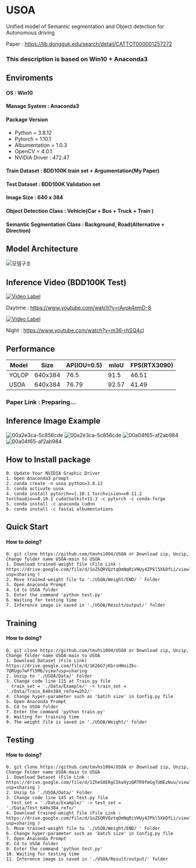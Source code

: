 # USOA
Unified model of Semantic segmentation and Object detection for Autonomous driving

Paper : https://lib.dongguk.edu/search/detail/CATTOT000001257272

### This description is based on Win10 + Anaconda3

##  Enviroments
####  OS : Win10
####  Manage Syatem : Anaconda3
####  Package Version
  - Python = 3.8.12
  - Pytorch = 1.10.1
  - Albumentation = 1.0.3
  - OpenCV = 4.0.1
  - NVIDIA Driver : 472.47 

#### Train Dataset : BDD100K train set + Argumentation(My Paper)
#### Test Dataset :  BDD100K Validation set
#### Image Size : 640 x 384
#### Object Detection Class : Vehicle(Car + Bus + Truck + Train )
#### Semantic Segmentation Class : Background, Road(Alternative + Direction)

## Model Architecture
![모델구조](https://user-images.githubusercontent.com/60498651/181453260-1a847694-125d-4be1-906e-27591cc5c739.png)


## Inference Video (BDD100K Test)
[![Video Label](http://img.youtube.com/vi/rAvok4emD-8/0.jpg)](https://youtu.be/rAvok4emD-8)

Daytime : https://www.youtube.com/watch?v=rAvok4emD-8




[![Video Label](http://img.youtube.com/vi/m36-rhSQ4cI/0.jpg)](https://youtu.be/m36-rhSQ4cI)

Night : https://www.youtube.com/watch?v=m36-rhSQ4cI


## Performance

|Model|Size|AP(IOU=0.5)|mIoU|FPS(RTX3090)|
|---|---|---|---|---|
|YOLOP|640x384|76.5|91.5|46.51|
|USOA|640x384|76.79|92.57|41.49|

### Paper Link : Preparing...

## Inference Image Example

![00a2e3ca-5c856cde](https://user-images.githubusercontent.com/60498651/179732932-057053b0-2ed8-41e5-a68d-aac92f58b519.jpg) 
![00a2e3ca-5c856cde](https://user-images.githubusercontent.com/60498651/179732960-f5aadc3d-622e-48fe-bb52-c8c42ceb4be4.png)
![00a04f65-af2ab984](https://user-images.githubusercontent.com/60498651/179733177-cc518f4e-0949-4b37-b4b3-c3251a04e25a.jpg) 
![00a04f65-af2ab984](https://user-images.githubusercontent.com/60498651/179733188-b34d3443-66a2-4f79-9ff0-8fc3dbf24b80.png)


## How to Install package
    0. Update Your NVIDIA Graphic Driver 
    1. Open Anaconda3 prompt
    2. conda create -n usoa python=3.8.12
    3. conda activate usoa
    4. conda install pytorch==1.10.1 torchvision==0.11.2 torchaudio==0.10.1 cudatoolkit=11.3 -c pytorch -c conda-forge
    5. conda install -c anaconda cudnn
    6. conda install -c fastai albumentations
 

## Quick Start
####  How to doing?

    0. git clone https://github.com/tmvhs1004/USOA or Download zip, Unzip, Change folder name USOA-main to USOA
    1. Download trained-weight file (File Link : https://drive.google.com/file/d/1oZSQRVQztqOmNqRiVHUy4ZPkl5XkDfLi/view?usp=sharing )
    2. Move trained-weight file to './USOA/Weight/END/ ' Folder 
    3. Open Anaconda Prompt
    4. Cd to USOA folder 
    5. Enter the command 'python test.py'
    6. Waiting for testing time
    7. Inference image is saved in './USOA/Result/output/' folder
    
    
## Training
####  How to doing?

    0. git clone https://github.com/tmvhs1004/USOA or Download zip, Unzip, Change folder name USOA-main to USOA
    1. Download Dataset (File Link) https://drive.google.com/file/d/1K26G7jKbrsHHoiZ6c-7QRUgo7wFfl5M6/view?usp=sharing
    2. Unzip to './USOA/Data/' Folder 
    3. Change code line 115 at Train.py file
      train_set = './Data/Example/' -> train_set = './Data/Train_640x384_refo+w2h2/'
    4. Change hyper-parameter such as 'batch size' in Config.py file
    5. Open Anaconda Prompt
    6. Cd to USOA folder 
    7. Enter the command 'python train.py'
    8. Waiting for training time
    9. The weight file is saved in './USOA/Weight/' folder
   
   

## Testing 
####  How to doing?

    0. git clone https://github.com/tmvhs1004/USOA or Download zip, Unzip, Change folder name USOA-main to USOA
    1. Download Dataset (File Link : https://drive.google.com/file/d/1Zhe58ERgCIkw9yzQRTR9fmGg7U0EzNuu/view?usp=sharing )
    2. Unzip to './USOA/Data/' Folder 
    3. Change code line 145 at Test.py file
      test_set = './Data/Example/' -> test_set = './Data/Test_640x384_refo/'
    4. Download trained-weight file (File Link : https://drive.google.com/file/d/1oZSQRVQztqOmNqRiVHUy4ZPkl5XkDfLi/view?usp=sharing )
    5. Move trained-weight file to './USOA/Weight/END/ ' Folder 
    6. Change hyper-parameter such as 'batch size' in Config.py file
    7. Open Anaconda Prompt
    8. Cd to USOA folder 
    9. Enter the command 'python test.py'
    10. Waiting for testing time
    11. Inference image is saved in './USOA/Result/output/' folder
   
